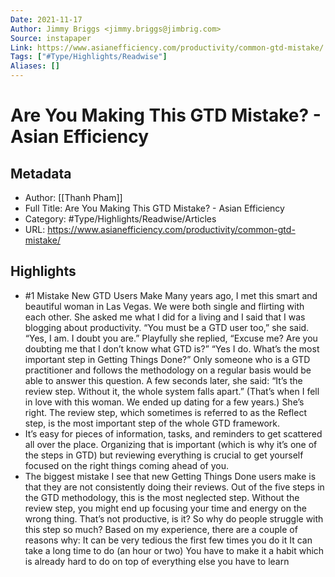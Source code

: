 ```yaml
---
Date: 2021-11-17
Author: Jimmy Briggs <jimmy.briggs@jimbrig.com>
Source: instapaper
Link: https://www.asianefficiency.com/productivity/common-gtd-mistake/
Tags: ["#Type/Highlights/Readwise"]
Aliases: []
---
```

# Are You Making This GTD Mistake? - Asian Efficiency

## Metadata
- Author: [[Thanh Pham]]
- Full Title: Are You Making This GTD Mistake? - Asian Efficiency
- Category: #Type/Highlights/Readwise/Articles
- URL: https://www.asianefficiency.com/productivity/common-gtd-mistake/

## Highlights
- #1 Mistake New GTD Users Make
  Many years ago, I met this smart and beautiful woman in Las Vegas. We were both single and flirting with each other. She asked me what I did for a living and I said that I was blogging about productivity.
  “You must be a GTD user too,” she said.
  “Yes, I am. I doubt you are.”
  Playfully she replied, “Excuse me? Are you doubting me that I don’t know what GTD is?”
  “Yes I do. What’s the most important step in Getting Things Done?”
  Only someone who is a GTD practitioner and follows the methodology on a regular basis would be able to answer this question. A few seconds later, she said:
  “It’s the review step. Without it, the whole system falls apart.”
  (That’s when I fell in love with this woman. We ended up dating for a few years.)
  She’s right. The review step, which sometimes is referred to as the Reflect step, is the most important step of the whole GTD framework.
- It’s easy for pieces of information, tasks, and reminders to get scattered all over the place. Organizing that is important (which is why it’s one of the steps in GTD) but reviewing everything is crucial to get yourself focused on the right things coming ahead of you.
- The biggest mistake I see that new Getting Things Done users make is that they are not consistently doing their reviews. Out of the five steps in the GTD methodology, this is the most neglected step. Without the review step, you might end up focusing your time and energy on the wrong thing. That’s not productive, is it?
  So why do people struggle with this step so much? Based on my experience, there are a couple of reasons why:
  It can be very tedious the first few times you do it
  It can take a long time to do (an hour or two)
  You have to make it a habit which is already hard to do on top of everything else you have to learn

